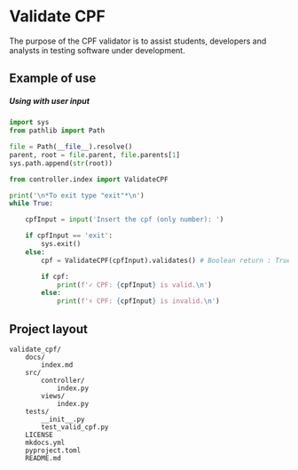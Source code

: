 # Validate CPF

The purpose of the CPF validator is to assist students, developers and analysts in testing software under development.

## Example of use
##### Using with user input

```python
import sys
from pathlib import Path

file = Path(__file__).resolve()
parent, root = file.parent, file.parents[1]
sys.path.append(str(root))

from controller.index import ValidateCPF

print('\n*To exit type "exit"*\n')
while True:

    cpfInput = input('Insert the cpf (only number): ')

    if cpfInput == 'exit':
        sys.exit()
    else:
        cpf = ValidateCPF(cpfInput).validates() # Boolean return : True or False

        if cpf:
            print(f'✓ CPF: {cpfInput} is valid.\n')
        else:
            print(f'☓ CPF: {cpfInput} is invalid.\n')

```


## Project layout
    validate_cpf/
        docs/
            index.md
        src/
            controller/
                index.py
            views/
                index.py
        tests/
            __init__.py
            test_valid_cpf.py
        LICENSE
        mkdocs.yml
        pyproject.toml
        README.md
